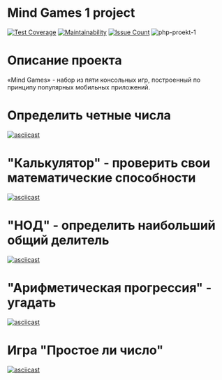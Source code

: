 # Mind Games 1 project

[![Test Coverage](https://api.codeclimate.com/v1/badges/a99a88d28ad37a79dbf6/test_coverage)](https://codeclimate.com/github/codeclimate/codeclimate/test_coverage)
[![Maintainability](https://api.codeclimate.com/v1/badges/a99a88d28ad37a79dbf6/maintainability)](https://codeclimate.com/github/codeclimate/codeclimate/maintainability)
[![Issue Count](https://codeclimate.com/github/Emit27/php-project-lvl1/badges/issue_count.svg)](https://codeclimate.com/github/Emit27/php-project-lvl1/issues)
![php-proekt-1](https://github.com/Emit27/php-project-lvl1/workflows/php-proekt-1/badge.svg)

# Описание проекта

«Mind Games» - набор из пяти консольных игр, построенный по принципу популярных мобильных приложений.

# Определить четные числа

[![asciicast](https://media.proglib.io/wp-uploads/2018/07/asciinema.png)](https://asciinema.org/a/CDHwFpigDwXpVM9HwXw08nhQX)

# "Калькулятор" - проверить свои математические способности

[![asciicast](https://media.proglib.io/wp-uploads/2018/07/asciinema.png)](https://asciinema.org/a/kIfxqLdvgeyr79E9D00SRjLrW)

# "НОД" - определить наибольший общий делитель

[![asciicast](https://media.proglib.io/wp-uploads/2018/07/asciinema.png)](https://asciinema.org/a/vxIkXtm3onCavFgHsHj8VPGGA)


# "Арифметическая прогрессия" - угадать

[![asciicast](https://media.proglib.io/wp-uploads/2018/07/asciinema.png)](https://asciinema.org/a/qRDs9KeAqhnWLH1RV3FMkq99x)


# Игра "Простое ли число"

[![asciicast](https://media.proglib.io/wp-uploads/2018/07/asciinema.png)](https://asciinema.org/a/CBGaQtcoRm9rE7elfuglFWmeh)




